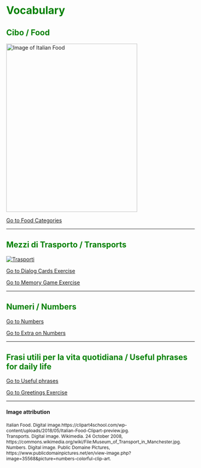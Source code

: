 
<h1 style="color:green;"> Vocabulary </h1>

<h2 style="color:green;"> Cibo / Food </h2>
   
<p>
   <a href="https://clipart4school.com/wp-content/uploads/2018/05/Italian-Food-Clipart-preview.jpg" title="Italian Food">
     
 <img class="imgLeft"
    src="https://clipart4school.com/wp-content/uploads/2018/05/Italian-Food-Clipart-preview.jpg" alt="Image of Italian Food" height="450" width="350">
   
   </a>
 
  <p style="clear:both;"></p>
  
  <p>
<a style="float:right:" href="food.html" class="btn2">Go to Food Categories</a>
</p>
<div style="clear.both;"> </div>
  
  
  <hr>


<h2 style="color:green;"> Mezzi di Trasporto / Transports </h2>

<p>
   <a href="https://upload.wikimedia.org/wikipedia/commons/5/5e/Museum_of_Transport_in_Manchester.jpg" title="Trasporti">
      
<img class="imgLeft"
    src="https://upload.wikimedia.org/wikipedia/commons/5/5e/Museum_of_Transport_in_Manchester.jpg"  alt="Trasporti">
   
   </a>
 
  <p style="clear:both;"></p>


<p>
<a style="float:right:" href="dialogcards.html" class="btn2">Go to Dialog Cards Exercise</a>
</p>
<div style="clear.both;"> </div>


<p>
<a style="float:right:" href="memorygame.html" class="btn2">Go to Memory Game Exercise</a>
</p>
<div style="clear.both;"> </div>


<hr>


<h2 style="color:green;"> Numeri / Numbers </h2>

<p>
<a style="float:right:" href="numbers.html" class="btn2"> Go to Numbers </a>
</p>
<div style="clear.both;"> </div>

<p>
<a style="float:right:" href="dialognumbers.html" class="btn2"> Go to Extra on Numbers </a>
</p>
<div style="clear.both;"> </div>

<hr>

<h2 style="color:green;"> Frasi utili per la vita quotidiana / Useful phrases for daily life </h2>
   
<p>
<a style="float:right:" href="politeness.html" class="btn2"> Go to Useful phrases</a>
</p>
<div style="clear.both;"> </div>   
   
<p>
<a style="float:right:" href="greetings.html" class="btn2"> Go to Greetings Exercise </a>
</p>
<div style="clear.both;"> </div>




<hr> 
<h4>Image attribution</h4>
<p style="font-size:85%;"> 
Italian Food. Digital image.https://clipart4school.com/wp-content/uploads/2018/05/Italian-Food-Clipart-preview.jpg. <br>
Transports. Digital image. Wikimedia. 24 October 2008, https://commons.wikimedia.org/wiki/File:Museum_of_Transport_in_Manchester.jpg. <br>
Numbers. Digital image. Public Domaine Pictures, https://www.publicdomainpictures.net/en/view-image.php?image=35568&picture=numbers-colorful-clip-art. <br>
</p>


